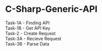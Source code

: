 # C-Sharp-Generic-API

Task-1A - Finding API <br>
Task-1B - Get API Key <br>
Task-2  - Create Request <br> 
Task-3A - Recieve Request <br>
Task-3B - Parse Data <br>
